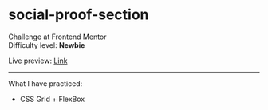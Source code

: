 # social-proof-section
Challenge at Frontend Mentor</br>
Difficulty level: <b>Newbie</b>

Live preview: <a href="https://social-proof-section-tau-ten.vercel.app">Link</a>

<hr>
What I have practiced: </br>
<ul>
<li>CSS Grid + FlexBox</li>
</ul>
